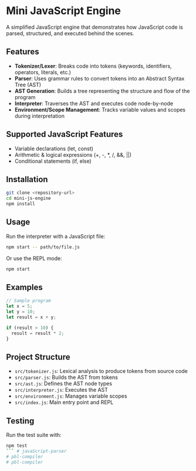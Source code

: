 # Mini JavaScript Engine

A simplified JavaScript engine that demonstrates how JavaScript code is parsed, structured, and executed behind the scenes.

## Features

- **Tokenizer/Lexer**: Breaks code into tokens (keywords, identifiers, operators, literals, etc.)
- **Parser**: Uses grammar rules to convert tokens into an Abstract Syntax Tree (AST)
- **AST Generation**: Builds a tree representing the structure and flow of the program
- **Interpreter**: Traverses the AST and executes code node-by-node
- **Environment/Scope Management**: Tracks variable values and scopes during interpretation

## Supported JavaScript Features

- Variable declarations (let, const)
- Arithmetic & logical expressions (+, -, *, /, &&, ||)
- Conditional statements (if, else)

## Installation

```bash
git clone <repository-url>
cd mini-js-engine
npm install
```

## Usage

Run the interpreter with a JavaScript file:

```bash
npm start -- path/to/file.js
```

Or use the REPL mode:

```bash
npm start
```

## Examples

```javascript
// Sample program
let x = 5;
let y = 10;
let result = x + y;

if (result > 10) {
  result = result * 2;
}
```

## Project Structure

- `src/tokenizer.js`: Lexical analysis to produce tokens from source code
- `src/parser.js`: Builds the AST from tokens
- `src/ast.js`: Defines the AST node types
- `src/interpreter.js`: Executes the AST
- `src/environment.js`: Manages variable scopes
- `src/index.js`: Main entry point and REPL

## Testing

Run the test suite with:

```bash
npm test
``` # javaScript-parser
# pbl-compiler
# pbl-compiler

